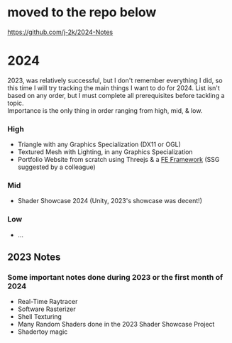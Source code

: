# moved to the repo below
https://github.com/j-2k/2024-Notes

# 2024

2023, was relatively successful, but I don't remember everything I did, so this time I will try tracking the main things I want to do for 2024. List isn't based on any order, but I must complete all prerequisites before tackling a topic.  
Importance is the only thing in order ranging from high, mid, & low.

### High
- Triangle with any Graphics Specialization (DX11 or OGL)
- Textured Mesh with Lighting, in any Graphics Specialization
- Portfolio Website from scratch using Threejs & a [FE Framework](https://jamstack.org/generators/) (SSG suggested by a colleague)

### Mid
- Shader Showcase 2024 (Unity, 2023's showcase was decent!)

### Low
- ...

## 2023 Notes
### Some important notes done during 2023 or the first month of 2024
- Real-Time Raytracer
- Software Rasterizer
- Shell Texturing
- Many Random Shaders done in the 2023 Shader Showcase Project
- Shadertoy magic
